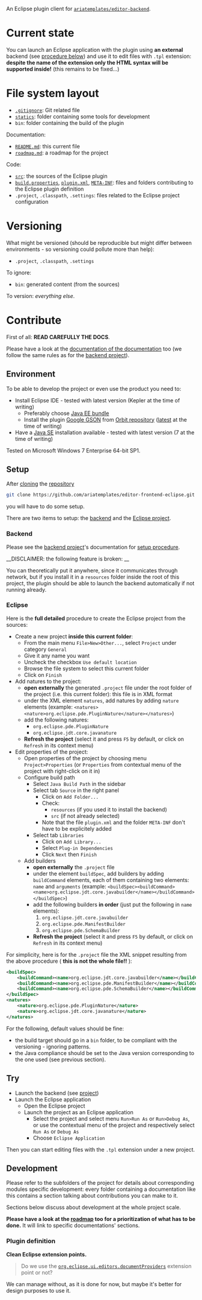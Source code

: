 An Eclipse plugin client for [`ariatemplates/editor-backend`](https://github.com/ariatemplates/editor-backend).

# Current state

You can launch an Eclipse application with the plugin using __an external__ backend (see [procedure below](#setup)) and use it to edit files with `.tpl` extension: __despite the name of the extension only the HTML syntax will be supported inside!__ (this remains to be fixed...)

# File system layout

* [`.gitignore`](./.gitignore): Git related file
* [`statics`](./statics): folder containing some tools for development
* `bin`: folder containing the build of the plugin

Documentation:

* [`README.md`](./README.md): this current file
* [`roadmap.md`](./roadmap.md): a roadmap for the project

Code:

* [`src`](./src): the sources of the Eclipse plugin
* [`build.properties`](./build.properties), [`plugin.xml`](./plugin.xml), [`META-INF`](./META-INF): files and folders contributing to the Eclipse plugin definition
* `.project`, `.classpath`, `.settings`: files related to the Eclipse project configuration

# Versioning

What might be versioned (should be reproducible but might differ between environments - so versioning could pollute more than help):

* `.project`, `.classpath`, `.settings`

To ignore:

* `bin`: generated content (from the sources)

To version: _everything else_.

# Contribute

First of all: __READ CAREFULLY THE DOCS__.

Please have a look at the [documentation of the documentation](https://github.com/ariatemplates/editor-backend/blob/master/documentation.md) too (we follow the same rules as for the [backend project](https://github.com/ariatemplates/editor-backend)).

## Environment

To be able to develop the project or even use the product you need to:

* Install Eclipse IDE - tested with latest version (Kepler at the time of writing)
	* Preferably choose [Java EE bundle](http://www.eclipse.org/downloads/packages/eclipse-ide-java-ee-developers/keplersr1)
	* Install the plugin [Google GSON](http://code.google.com/p/google-gson/) from [Orbit repository](http://download.eclipse.org/tools/orbit/downloads/) ([latest](http://download.eclipse.org/tools/orbit/downloads/drops/R20130827064939/repository/) at the time of writing)
* Have a [Java SE](http://www.oracle.com/technetwork/java/javase/downloads/index.html) installation available - tested with latest version (7 at the time of writing)

Tested on Microsoft Windows 7 Enterprise 64-bit SP1.

## Setup

After [cloning](http://git-scm.com/docs/git-clone) the [repository](https://github.com/ariatemplates/editor-frontend-eclipse.git)

```bash
git clone https://github.com/ariatemplates/editor-frontend-eclipse.git
```

you will have to do some setup.

There are two items to setup: the [backend](#backend) and the [Eclipse project](#eclipse).

### Backend

Please see the [backend project](https://github.com/ariatemplates/editor-backend)'s documentation for [setup procedure](https://github.com/ariatemplates/editor-backend#setup).

__DISCLAIMER: the following feature is broken: __

You can theoretically put it anywhere, since it communicates through network, but if you install it in a `resources` folder inside the root of this project, the plugin should be able to launch the backend automatically if not running already.

### Eclipse

Here is the __full detailed__ procedure to create the Eclipse project from the sources:

* Create a new project __inside this current folder__:
	* From the main menu `File>New>Other...`, select `Project` under category `General`
	* Give it any name you want
	* Uncheck the checkbox `Use default location`
	* Browse the file system to select this current folder
	* Click on `Finish`
* Add natures to the project:
	* __open externally__ the generated `.project` file under the root folder of the project (i.e. this current folder): this file is in XML format
	* under the XML element `natures`, add natures by adding `nature` elements (example: `<natures><nature>org.eclipse.pde.PluginNature</nature></natures>`)
	* add the following natures:
		* `org.eclipse.pde.PluginNature`
		* `org.eclipse.jdt.core.javanature`
	* __Refresh the project__ (select it and press `F5` by default, or click on `Refresh` in its context menu)
* Edit properties of the project:
	* Open properties of the project by choosing menu `Project>Properties` (or `Properties` from contextual menu of the project with right-click on it in)
	* Configure build path
		* Select `Java Build Path` in the sidebar
		* Select tab `Source` in the right panel
			* Click on `Add Folder...`
			* Check:
				* `resources` (if you used it to install the backend)
				* `src` (if not already selected)
			* Note that the file `plugin.xml` and the folder `META-INF` don't have to be explicitely added
		* Select tab `Libraries`
			* Click on `Add Library...`
			* Select `Plug-in Dependencies`
			* Click `Next` then `Finish`
	* Add builders
		* __open externally__ the `.project` file
		* under the element `buildSpec`, add builders by adding `buildCommand` elements, each of them containing two elements: `name` and `arguments` (example: `<buildSpec><buildCommand><name>org.eclipse.jdt.core.javabuilder</name></buildCommand></buildSpec>`)
		* add the following builders __in order__ (just put the following in `name` elements):
			1. `org.eclipse.jdt.core.javabuilder`
			1. `org.eclipse.pde.ManifestBuilder`
			1. `org.eclipse.pde.SchemaBuilder`
		* __Refresh the project__ (select it and press `F5` by default, or click on `Refresh` in its context menu)

For simplicity, here is for the `.project` file the XML snippet resulting from the above procedure ( __this is not the whole file!!__ ):

```xml
<buildSpec>
	<buildCommand><name>org.eclipse.jdt.core.javabuilder</name></buildCommand>
	<buildCommand><name>org.eclipse.pde.ManifestBuilder</name></buildCommand>
	<buildCommand><name>org.eclipse.pde.SchemaBuilder</name></buildCommand>
</buildSpec>
<natures>
	<nature>org.eclipse.pde.PluginNature</nature>
	<nature>org.eclipse.jdt.core.javanature</nature>
</natures>
```

For the following, default values should be fine:

* the build target should go in a `bin` folder, to be compliant with the versioning - ignoring patterns.
* the Java compliance should be set to the Java version corresponding to the one used (see previous section).

## Try

* Launch the backend (see [project](https://github.com/ariatemplates/editor-backend#try))
* Launch the Eclipse application
	* Open the Eclipse project
	* Launch the project as an Eclipse application
		* Select the project and select menu `Run>Run As` or `Run>Debug As`, or use the contextual menu of the project and respectively select `Run As` or `Debug As`
		* Choose `Eclipse Application`

Then you can start editing files with the `.tpl` extension under a new project.

## Development

Please refer to the subfolders of the project for details about corresponding modules specific development: every folder containing a documentation like this contains a section talking about contributions you can make to it.

Sections below discuss about development at the whole project scale.

__Please have a look at the [roadmap](./roadmap.md) too for a prioritization of what has to be done.__ It will link to specific documentations' sections.

### Plugin definition

__Clean Eclipse extension points.__

> Do we use the [`org.eclipse.ui.editors.documentProviders`](http://help.eclipse.org/kepler/index.jsp?topic=%2Forg.eclipse.platform.doc.isv%2Freference%2Fextension-points%2Forg_eclipse_ui_editors_documentProviders.html) extension point or not?

We can manage without, as it is done for now, but maybe it's better for design purposes to use it.
